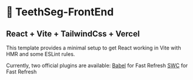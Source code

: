 # 🦷 TeethSeg-FrontEnd

## React + Vite + TailwindCss + Vercel

This template provides a minimal setup to get React working in Vite with HMR and some ESLint rules.

Currently, two official plugins are available:
[Babel](https://babeljs.io/) for Fast Refresh
[SWC](https://swc.rs/) for Fast Refresh


